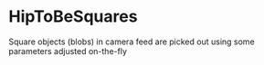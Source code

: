 HipToBeSquares
==============

Square objects (blobs) in camera feed are picked out using some parameters adjusted on-the-fly
